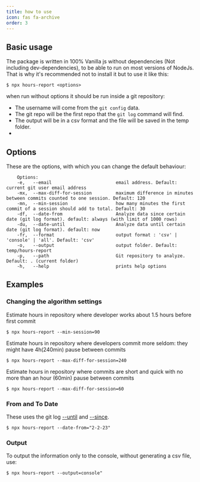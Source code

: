 ```yaml
---
title: how to use
icon: fas fa-archive
order: 3
---
```


## Basic usage

The package is written in 100% Vanilla js without dependencies (Not including dev-dependencies), to be able to run on most versions of NodeJs. That is why it's recommended not to install it but to use it like this:

```console
$ npx hours-report <options>
```

when run without options it should be run inside a git repository:

- The username will come from the `git config` data.
- The git repo will be the first repo that the `git log` command will find.
- The output will be in a csv format and the file will be saved in the temp folder.
-

## Options

These are the options, with which you can change the default behaviour:

```text
    Options:
    -e,   --email                        email address. Default: current git user email address
    -mx,  --max-diff-for-session         maximum difference in minutes between commits counted to one session. Default: 120
    -mn,  --min-session                  how many minutes the first commit of a session should add to total. Default: 30
    -df,  --date-from                    Analyze data since certain date (git log format). default: always (with limit of 1000 rows)
    -du,  --date-until                   Analyze data until certain date (git log format). default: now
    -fr,  --format                       output format : 'csv' | 'console' | 'all'. Default: 'csv'
    -o,   --output                       output folder. Default: temp/hours-report
    -p,   --path                         Git repository to analyze. Default: . (current folder)
    -h,   --help                         prints help options
```

## Examples

### Changing the algorithm settings

Estimate hours in repository where developer works about 1.5 hours before first commit

```console
$ npx hours-report --min-session=90
```

Estimate hours in repository where developers commit more seldom: they might have 4h(240min) pause between commits

```console
$ npx hours-report --max-diff-for-session=240
```

Estimate hours in repository where commits are short and quick with no more than an hour (60min) pause between commits

```console
$ npx hours-report --max-diff-for-session=60
```

### From and To Date

These uses the git log [--until](https://git-scm.com/docs/git-log#Documentation/git-log.txt---untilltdategt)
and [--since](https://git-scm.com/docs/git-log#Documentation/git-log.txt---sinceltdategt).

```console
$ npx hours-report --date-from="2-2-23"
```

### Output

To output the information only to the console, without generating a csv file, use:

```console
$ npx hours-report --output=console"
```
